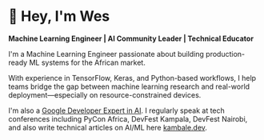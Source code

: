 # 👋 Hey, I'm Wes

**Machine Learning Engineer | AI Community Leader | Technical Educator**

I'm a Machine Learning Engineer passionate about building production-ready ML systems for the African market.

With experience in TensorFlow, Keras, and Python-based workflows, I help teams bridge the gap between machine learning research and real-world deployment—especially on resource-constrained devices.

I'm also a [Google Developer Expert in AI](https://g.dev/kambale). I regularly speak at tech conferences including PyCon Africa, DevFest Kampala, DevFest Nairobi, and also write technical articles on AI/ML here [kambale.dev](https://kambale.dev). 

